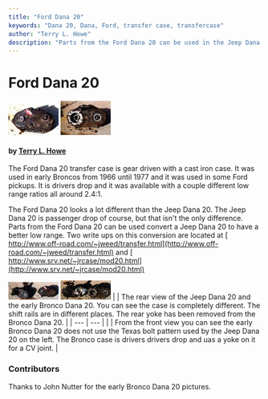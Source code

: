 ```yaml
---
title: "Ford Dana 20"
keywords: "Dana 20, Dana, Ford, transfer case, transfercase"
author: "Terry L. Howe"
description: "Parts from the Ford Dana 20 can be used in the Jeep Dana 20 to enhance the low range."
---
```


# Ford Dana 20

[![Early Bronco Dana 20 front](/convxfer/ford/br20b_.jpg)](/convxfer/ford/br20b.jpg)
[![Early Bronco Dana 20 rear](/convxfer/ford/br20a_.jpg)](/convxfer/ford/br20a.jpg)

#### by [Terry L. Howe](mailto:txh3202@worldnet.att.net)

The Ford Dana 20 transfer case is gear driven with a cast iron case.
It was used in early Broncos from 1966 until 1977 and it was used in
some Ford pickups.  It is drivers drop and it was available with a
couple different low range ratios all around 2.4:1.

The Ford Dana 20 looks a lot different than the Jeep Dana 20.  The
Jeep Dana 20 is passenger drop of course, but that isn't the only
difference.  Parts from the Ford Dana 20 can be used convert a Jeep
Dana 20 to have a better low range.  Two write ups on this conversion
are located at [
http://www.off-road.com/~jweed/transfer.html](http://www.off-road.com/~jweed/transfer.html)
and [
http://www.srv.net/~jrcase/mod20.html](http://www.srv.net/~jrcase/mod20.html)

[![Jeep and Early Bronco Dana 20 rear](/convxfer/ford/br20c_.jpg)](/convxfer/ford/br20c.jpg)
[![Jeep and Early Bronco Dana 20 front](/convxfer/ford/br20d_.jpg)](/convxfer/ford/br20d.jpg)
|  | The rear view of the Jeep Dana 20 and the early Bronco Dana 20.
You can see the case is completely different.  The shift rails
are in different places.  The rear yoke has been removed from
the Bronco Dana 20. |
| --- | --- |
|  | From the front view you can see the early Bronco Dana 20 does not
use the Texas bolt pattern used by the Jeep Dana 20 on the left.
The Bronco case is drivers drivers drop and uas a yoke on it for
a CV joint. |

### Contributors

Thanks to John Nutter for the early Bronco Dana 20 pictures.